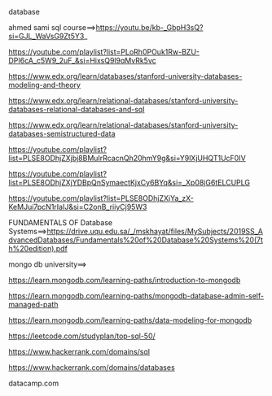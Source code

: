 database

ahmed sami sql course==>https://youtu.be/kb-_GbpH3sQ?si=GJL_WaVsG9Zt5Y3_

https://youtube.com/playlist?list=PLoRh0POuk1Rw-BZU-DPI6cA_c5W9_2uF_&si=HixsQ9l9qMvRk5vc

https://www.edx.org/learn/databases/stanford-university-databases-modeling-and-theory



https://www.edx.org/learn/relational-databases/stanford-university-databases-relational-databases-and-sql

https://www.edx.org/learn/relational-databases/stanford-university-databases-semistructured-data

https://youtube.com/playlist?list=PLSE8ODhjZXjbj8BMuIrRcacnQh20hmY9g&si=Y9lXjUHQT1UcF0IV

https://youtube.com/playlist?list=PLSE8ODhjZXjYDBpQnSymaectKjxCy6BYq&si=_Xp08jG6tELCUPLG

https://youtube.com/playlist?list=PLSE8ODhjZXjYa_zX-KeMJui7pcN1rIaIJ&si=C2onB_riiyCj95W3

FUNDAMENTALS OF Database Systems==>https://drive.uqu.edu.sa/_/mskhayat/files/MySubjects/2019SS_AdvancedDatabases/Fundamentals%20of%20Database%20Systems%20(7th%20edition).pdf

mongo db university==>

https://learn.mongodb.com/learning-paths/introduction-to-mongodb

https://learn.mongodb.com/learning-paths/mongodb-database-admin-self-managed-path

https://learn.mongodb.com/learning-paths/data-modeling-for-mongodb


https://leetcode.com/studyplan/top-sql-50/

https://www.hackerrank.com/domains/sql

https://www.hackerrank.com/domains/databases

datacamp.com
